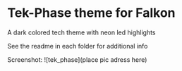 Tek-Phase theme for Falkon
========================

A dark colored tech theme with neon led highlights

See the readme in each folder for additional info

Screenshot:
![tek_phase](place pic adress here)